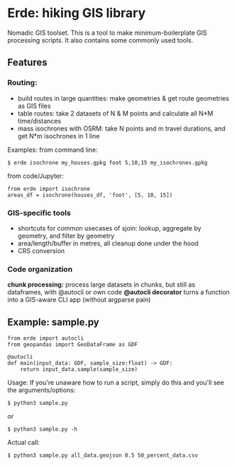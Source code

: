 # Erde: hiking GIS library

Nomadic GIS toolset. This is a tool to make minimum-boilerplate GIS processing scripts. It also contains some commonly used tools.

## Features

### Routing:

* build routes in large quantities: make geometries & get route geometries as GIS files
* table routes: take 2 datasets of N & M points and calculate all N\*M time/distances
* mass isochrones with OSRM: take N points and m travel durations, and get N\*m isochrones in 1 line

Examples: from command line:

    $ erde isochrone my_houses.gpkg foot 5,10,15 my_isochrones.gpkg

from code/Jupyter:

    from erde import isochrone
    areas_df = isochrone(houses_df, 'foot', [5, 10, 15])

### GIS-specific tools

* shortcuts for common usecases of sjoin: lookup, aggregate by geometry, and filter by geometry
* area/length/buffer in metres, all cleanup done under the hood
* CRS conversion

### Code organization

**chunk processing:** process large datasets in chunks, but still as dataframes, with @autocli or own code
**@autocli decorator** turns a function into a GIS-aware CLI app (without argparse pain)

## Example: sample.py

	from erde import autocli
	from geopandas import GeoDataFrame as GDF

	@autocli
	def main(input_data: GDF, sample_size:float) -> GDF:
		return input_data.sample(sample_size)

Usage: If you're unaware how to run a script, simply do this and you'll see the arguments/options:

    $ python3 sample.py

or

    $ python3 sample.py -h

Actual call:

    $ python3 sample.py all_data.geojson 0.5 50_percent_data.csv
